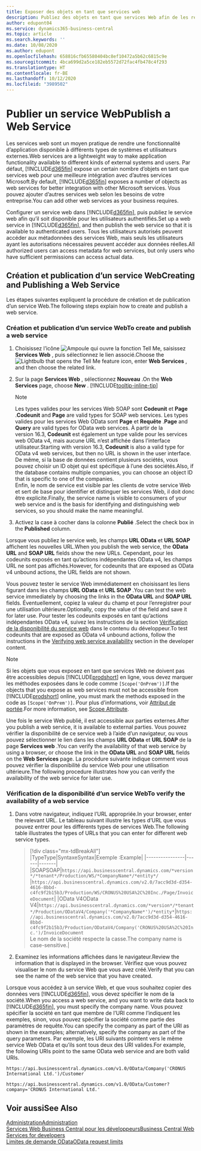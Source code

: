 ```yaml
---
title: Exposer des objets en tant que services web
description: Publiez des objets en tant que services Web afin de les rendre immédiatement disponibles pour votre solution Business Central.
author: edupont04
ms.service: dynamics365-business-central
ms.topic: article
ms.search.keywords: ''
ms.date: 10/08/2020
ms.author: edupont
ms.openlocfilehash: 658816cfb65580404bc8ef10472a5b62c6815c9e
ms.sourcegitcommit: 4bca699d2a5ce182eb5572d72fac4fb478c4f293
ms.translationtype: HT
ms.contentlocale: fr-BE
ms.lasthandoff: 10/12/2020
ms.locfileid: "3989502"
---
```

# <a name="publish-a-web-service"></a><span data-ttu-id="b7661-103">Publier un service Web</span><span class="sxs-lookup"><span data-stu-id="b7661-103">Publish a Web Service</span></span>

<span data-ttu-id="b7661-104">Les services web sont un moyen pratique de rendre une fonctionnalité d’application disponible à différents types de systèmes et utilisateurs externes.</span><span class="sxs-lookup"><span data-stu-id="b7661-104">Web services are a lightweight way to make application functionality available to different kinds of external systems and users.</span></span> <span data-ttu-id="b7661-105">Par défaut, [!INCLUDE[d365fin](includes/d365fin_md.md)] expose un certain nombre d’objets en tant que services web pour une meilleure intégration avec d’autres services Microsoft.</span><span class="sxs-lookup"><span data-stu-id="b7661-105">By default, [!INCLUDE[d365fin](includes/d365fin_md.md)] exposes a number of objects as web services for better integration with other Microsoft services.</span></span> <span data-ttu-id="b7661-106">Vous pouvez ajouter d’autres services web selon les besoins de votre entreprise.</span><span class="sxs-lookup"><span data-stu-id="b7661-106">You can add other web services as your business requires.</span></span>  

<span data-ttu-id="b7661-107">Configurer un service web dans [!INCLUDE[d365fin](includes/d365fin_md.md)], puis publiez le service web afin qu’il soit disponible pour les utilisateurs authentifiés.</span><span class="sxs-lookup"><span data-stu-id="b7661-107">Set up a web service in [!INCLUDE[d365fin](includes/d365fin_md.md)], and then publish the web service so that it is available to authenticated users.</span></span> <span data-ttu-id="b7661-108">Tous les utilisateurs autorisés peuvent accéder aux métadonnées des services Web, mais seuls les utilisateurs ayant les autorisations nécessaires peuvent accéder aux données réelles.</span><span class="sxs-lookup"><span data-stu-id="b7661-108">All authorized users can access metadata for web services, but only users who have sufficient permissions can access actual data.</span></span>  

## <a name="creating-and-publishing-a-web-service"></a><span data-ttu-id="b7661-109">Création et publication d’un service Web</span><span class="sxs-lookup"><span data-stu-id="b7661-109">Creating and Publishing a Web Service</span></span>

<span data-ttu-id="b7661-110">Les étapes suivantes expliquent la procédure de création et de publication d’un service Web.</span><span class="sxs-lookup"><span data-stu-id="b7661-110">The following steps explain how to create and publish a web service.</span></span>  

### <a name="to-create-and-publish-a-web-service"></a><span data-ttu-id="b7661-111">Création et publication d’un service Web</span><span class="sxs-lookup"><span data-stu-id="b7661-111">To create and publish a web service</span></span>  

1. <span data-ttu-id="b7661-112">Choisissez l’icône ![Ampoule qui ouvre la fonction Tell Me](media/ui-search/search_small.png "Dites-moi ce que vous voulez faire"), saisissez **Services Web** , puis sélectionnez le lien associé.</span><span class="sxs-lookup"><span data-stu-id="b7661-112">Choose the ![Lightbulb that opens the Tell Me feature](media/ui-search/search_small.png "Tell me what you want to do") icon, enter **Web Services** , and then choose the related link.</span></span>  
2. <span data-ttu-id="b7661-113">Sur la page **Services Web** , sélectionnez **Nouveau** .</span><span class="sxs-lookup"><span data-stu-id="b7661-113">On the **Web Services** page, choose **New** .</span></span> [!INCLUDE[tooltip-inline-tip](includes/tooltip-inline-tip_md.md)]  

    > [!NOTE]  
    > <span data-ttu-id="b7661-114">Les types valides pour les services Web SOAP sont **Codeunit** et **Page** .</span><span class="sxs-lookup"><span data-stu-id="b7661-114">**Codeunit** and **Page** are valid types for SOAP web services.</span></span> <span data-ttu-id="b7661-115">Les types valides pour les services Web OData sont **Page** et **Requête** .</span><span class="sxs-lookup"><span data-stu-id="b7661-115">**Page** and **Query** are valid types for OData web services.</span></span> <span data-ttu-id="b7661-116">À partir de la version 16.3, **Codeunit** est également un type valide pour les services web OData v4, mais aucune URL n’est affichée dans l’interface utilisateur.</span><span class="sxs-lookup"><span data-stu-id="b7661-116">Starting with version 16.3, **Codeunit** is also a valid type for OData v4 web services, but then no URL is shown in the user interface.</span></span> <span data-ttu-id="b7661-117">De même, si la base de données contient plusieurs sociétés, vous pouvez choisir un ID objet qui est spécifique à l’une des sociétés.</span><span class="sxs-lookup"><span data-stu-id="b7661-117">Also, if the database contains multiple companies, you can choose an object ID that is specific to one of the companies.</span></span>  
    > <span data-ttu-id="b7661-118">Enfin, le nom de service est visible par les clients de votre service Web et sert de base pour identifier et distinguer les services Web, il doit donc être explicite.</span><span class="sxs-lookup"><span data-stu-id="b7661-118">Finally, the service name is visible to consumers of your web service and is the basis for identifying and distinguishing web services, so you should make the name meaningful.</span></span>

3. <span data-ttu-id="b7661-119">Activez la case à cocher dans la colonne **Publié** .</span><span class="sxs-lookup"><span data-stu-id="b7661-119">Select the check box in the **Published** column.</span></span>  

<span data-ttu-id="b7661-120">Lorsque vous publiez le service web, les champs **URL OData** et **URL SOAP** affichent les nouvelles URL.</span><span class="sxs-lookup"><span data-stu-id="b7661-120">When you publish the web service, the **OData URL** and **SOAP URL** fields show the new URLs.</span></span> <span data-ttu-id="b7661-121">Cependant, pour les codeunits exposés en tant qu’actions indépendantes OData v4, les champs URL ne sont pas affichés.</span><span class="sxs-lookup"><span data-stu-id="b7661-121">However, for codeunits that are exposed as OData v4 unbound actions, the URL fields are not shown.</span></span>  

<span data-ttu-id="b7661-122">Vous pouvez tester le service Web immédiatement en choisissant les liens figurant dans les champs **URL OData** et **URL SOAP** .</span><span class="sxs-lookup"><span data-stu-id="b7661-122">You can test the web service immediately by choosing the links in the **OData URL** and **SOAP URL** fields.</span></span> <span data-ttu-id="b7661-123">Éventuellement, copiez la valeur du champ et pour l’enregistrer pour une utilisation ultérieure.</span><span class="sxs-lookup"><span data-stu-id="b7661-123">Optionally, copy the value of the field and save it for later use.</span></span> <span data-ttu-id="b7661-124">Pour tester les codeunits exposés en tant qu’actions indépendantes OData v4, suivez les instructions de la section [Vérification de la disponibilité du service web](/dynamics365/business-central/dev-itpro/developer/devenv-creating-and-interacting-with-odatav4-unbound-action#verifying-web-service-availability) dans le contenu du développeur.</span><span class="sxs-lookup"><span data-stu-id="b7661-124">To test codeunits that are exposed as OData v4 unbound actions, follow the instructions in the [Verifying web service availability](/dynamics365/business-central/dev-itpro/developer/devenv-creating-and-interacting-with-odatav4-unbound-action#verifying-web-service-availability) section in the developer content.</span></span>

> [!NOTE]
> <span data-ttu-id="b7661-125">Si les objets que vous exposez en tant que services Web ne doivent pas être accessibles depuis [!INCLUDE[prodshort](includes/prodshort.md)] en ligne, vous devez marquer les méthodes exposées dans le code comme `[Scope('OnPrem')]`.</span><span class="sxs-lookup"><span data-stu-id="b7661-125">If the objects that you expose as web services must not be accessible from [!INCLUDE[prodshort](includes/prodshort.md)] online, you must mark the methods exposed in the code as `[Scope('OnPrem')]`.</span></span> <span data-ttu-id="b7661-126">Pour plus d’informations, voir [Attribut de portée](/dynamics365/business-central/dev-itpro/developer/methods/devenv-scope-attribute).</span><span class="sxs-lookup"><span data-stu-id="b7661-126">For more information, see [Scope Attribute](/dynamics365/business-central/dev-itpro/developer/methods/devenv-scope-attribute).</span></span>

<span data-ttu-id="b7661-127">Une fois le service Web publié, il est accessible aux parties externes.</span><span class="sxs-lookup"><span data-stu-id="b7661-127">After you publish a web service, it is available to external parties.</span></span> <span data-ttu-id="b7661-128">Vous pouvez vérifier la disponibilité de ce service web à l’aide d’un navigateur, ou vous pouvez sélectionner le lien dans les champs **URL OData** et **URL SOAP** de la page **Services web** .</span><span class="sxs-lookup"><span data-stu-id="b7661-128">You can verify the availability of that web service by using a browser, or choose the link in the **OData URL** and **SOAP URL** fields on the **Web Services** page.</span></span> <span data-ttu-id="b7661-129">La procédure suivante indique comment vous pouvez vérifier la disponibilité du service Web pour une utilisation ultérieure.</span><span class="sxs-lookup"><span data-stu-id="b7661-129">The following procedure illustrates how you can verify the availability of the web service for later use.</span></span>  

### <a name="to-verify-the-availability-of-a-web-service"></a><span data-ttu-id="b7661-130">Vérification de la disponibilité d’un service Web</span><span class="sxs-lookup"><span data-stu-id="b7661-130">To verify the availability of a web service</span></span>  

1. <span data-ttu-id="b7661-131">Dans votre navigateur, indiquez l’URL appropriée.</span><span class="sxs-lookup"><span data-stu-id="b7661-131">In your browser, enter the relevant URL.</span></span> <span data-ttu-id="b7661-132">Le tableau suivant illustre les types d’URL que vous pouvez entrer pour les différents types de services Web.</span><span class="sxs-lookup"><span data-stu-id="b7661-132">The following table illustrates the types of URLs that you can enter for different web service types.</span></span>  

    > [!div class="mx-tdBreakAll"]
    > |<span data-ttu-id="b7661-133">Type</span><span class="sxs-lookup"><span data-stu-id="b7661-133">Type</span></span>|<span data-ttu-id="b7661-134">Syntaxe</span><span class="sxs-lookup"><span data-stu-id="b7661-134">Syntax</span></span>|<span data-ttu-id="b7661-135">Exemple :</span><span class="sxs-lookup"><span data-stu-id="b7661-135">Example</span></span>|
    > |----------------|------|-------|
    > |<span data-ttu-id="b7661-136">SOAP</span><span class="sxs-lookup"><span data-stu-id="b7661-136">SOAP</span></span>|`https://api.businesscentral.dynamics.com/*version*/*tenant*/Production/WS/*CompanyName*/*entity*/` |`https://api.businesscentral.dynamics.com/v2.0/7acc9d3d-d354-4616-8bbd-c4fc9f2b15b3/Production/WS/CRONUS%20USA%2C%20Inc./Page/InvoiceDocument`|
    > |<span data-ttu-id="b7661-137">OData V4</span><span class="sxs-lookup"><span data-stu-id="b7661-137">OData V4</span></span>|`https://api.businesscentral.dynamics.com/*version*/*tenant*/Production/ODataV4/Company('*CompanyName*')/*entity*`|`https://api.businesscentral.dynamics.com/v2.0/7acc9d3d-d354-4616-8bbd-c4fc9f2b15b3/Production/ODataV4/Company('CRONUS%20USA%2C%20Inc.')/InvoiceDocument`<br/>    <span data-ttu-id="b7661-138">Le nom de la société respecte la casse.</span><span class="sxs-lookup"><span data-stu-id="b7661-138">The company name is case-sensitive.</span></span>|

2. <span data-ttu-id="b7661-139">Examinez les informations affichées dans le navigateur.</span><span class="sxs-lookup"><span data-stu-id="b7661-139">Review the information that is displayed in the browser.</span></span> <span data-ttu-id="b7661-140">Vérifiez que vous pouvez visualiser le nom du service Web que vous avez créé.</span><span class="sxs-lookup"><span data-stu-id="b7661-140">Verify that you can see the name of the web service that you have created.</span></span>  

<span data-ttu-id="b7661-141">Lorsque vous accédez à un service Web, et que vous souhaitez copier des données vers [!INCLUDE[d365fin](includes/d365fin_md.md)], vous devez spécifier le nom de la société.</span><span class="sxs-lookup"><span data-stu-id="b7661-141">When you access a web service, and you want to write data back to [!INCLUDE[d365fin](includes/d365fin_md.md)], you must specify the company name.</span></span> <span data-ttu-id="b7661-142">Vous pouvez spécifier la société en tant que membre de l’URI comme l’indiquent les exemples, sinon, vous pouvez spécifier la société comme partie des paramètres de requête.</span><span class="sxs-lookup"><span data-stu-id="b7661-142">You can specify the company as part of the URI as shown in the examples; alternatively, specify the company as part of the query parameters.</span></span> <span data-ttu-id="b7661-143">Par exemple, les URI suivants pointent vers le même service Web OData et qu’ils sont tous deux des URI valides.</span><span class="sxs-lookup"><span data-stu-id="b7661-143">For example, the following URIs point to the same OData web service and are both valid URIs.</span></span>  

```
https://api.businesscentral.dynamics.com/v1.0/OData/Company('CRONUS International Ltd.')/Customer  
```

```
https://api.businesscentral.dynamics.com/v1.0/OData/Customer?company='CRONUS International Ltd.'  
```

## <a name="see-also"></a><span data-ttu-id="b7661-144">Voir aussi</span><span class="sxs-lookup"><span data-stu-id="b7661-144">See Also</span></span>

[<span data-ttu-id="b7661-145">Administration</span><span class="sxs-lookup"><span data-stu-id="b7661-145">Administration</span></span>](admin-setup-and-administration.md)  
[<span data-ttu-id="b7661-146">Services Web Business Central pour les développeurs</span><span class="sxs-lookup"><span data-stu-id="b7661-146">Business Central Web Services for developers</span></span>](/dynamics365/business-central/dev-itpro/webservices/web-services)  
[<span data-ttu-id="b7661-147">Limites de demande OData</span><span class="sxs-lookup"><span data-stu-id="b7661-147">OData request limits</span></span>](/dynamics365/business-central/dev-itpro/administration/operational-limits-online#ODataServices)  
